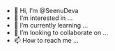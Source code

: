 - 👋 Hi, I’m @SeenuDeva
- 👀 I’m interested in ...
- 🌱 I’m currently learning ...
- 💞️ I’m looking to collaborate on ...
- 📫 How to reach me ...

<!---
SeenuDeva/SeenuDeva is a ✨ special ✨ repository because its `README.md` (this file) appears on your GitHub profile.
You can click the Preview link to take a look at your changes.
--->
